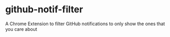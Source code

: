 # github-notif-filter
A Chrome Extension to filter GitHub notifications to only show the ones that you care about
